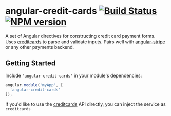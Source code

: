 angular-credit-cards [![Build Status](https://travis-ci.org/bendrucker/angular-credit-cards.svg?branch=master)](https://travis-ci.org/bendrucker/angular-credit-cards) [![NPM version](https://badge.fury.io/js/angular-credit-cards.svg)](http://badge.fury.io/js/angular-credit-cards)
====================

A set of Angular directives for constructing credit card payment forms. Uses [creditcards](https://www.npmjs.org/package/creditcards) to parse and validate inputs. Pairs well with [angular-stripe](https://www.npmjs.org/package/angular-stripe) or any other payments backend.

## Getting Started

Include `'angular-credit-cards'` in your module's dependencies:

```js
angular.module('myApp', [
  'angular-credit-cards'
]);
```

If you'd like to use the [creditcards](https://www.npmjs.org/package/creditcards) API directly, you can inject the service as `creditcards`

